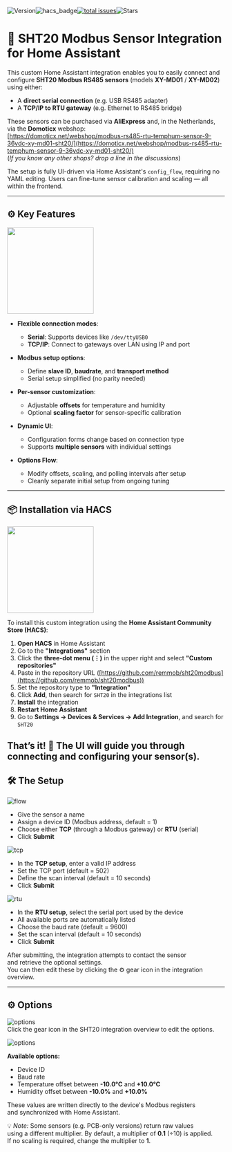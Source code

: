 ![Version](https://img.shields.io/github/v/release/remmob/sht20modbus 'Release')![hacs_badge](https://img.shields.io/badge/HACS-Default-orange.svg 'Default Home')[![total issues](https://img.shields.io/github/issues/remmob/sht20modbus 'Total issues')](https://github.com/remmob/sht20modbus/issues)![Stars](https://img.shields.io/github/stars/remmob/sht20modbus)
# 🧩 SHT20 Modbus Sensor Integration for Home Assistant

This custom Home Assistant integration enables you to easily connect and configure **SHT20 Modbus RS485 sensors** (models **XY-MD01** / **XY-MD02**) using either:

- A **direct serial connection** (e.g. USB RS485 adapter)  
- A **TCP/IP to RTU gateway** (e.g. Ethernet to RS485 bridge)

These sensors can be purchased via **AliExpress** and, in the Netherlands, via the **Domoticx** webshop:  
[https://domoticx.net/webshop/modbus-rs485-rtu-temphum-sensor-9-36vdc-xy-md01-sht20/](https://domoticx.net/webshop/modbus-rs485-rtu-temphum-sensor-9-36vdc-xy-md01-sht20/)<br>
(*If you know any other shops? drop a line in the discussions*)

The setup is fully UI-driven via Home Assistant's `config_flow`, requiring no YAML editing. Users can fine-tune sensor calibration and scaling — all within the frontend. 


---

## ⚙️ Key Features
<p float="right">
  <img src="./images/sht20.png" width="200"/>
</p>

- **Flexible connection modes**:
  - **Serial**: Supports devices like `/dev/ttyUSB0`
  - **TCP/IP**: Connect to gateways over LAN using IP and port  

- **Modbus setup options**:
  - Define **slave ID**, **baudrate**, and **transport method**
  - Serial setup simplified (no parity needed)

- **Per-sensor customization**:
  - Adjustable **offsets** for temperature and humidity
  - Optional **scaling factor** for sensor-specific calibration

- **Dynamic UI**:
  - Configuration forms change based on connection type
  - Supports **multiple sensors** with individual settings

- **Options Flow**:
  - Modify offsets, scaling, and polling intervals after setup
  - Cleanly separate initial setup from ongoing tuning



---

## 📦 Installation via HACS

<p float="right">
  <img src="./images/pcb.png" width="200"/>
</p>

To install this custom integration using the **Home Assistant Community Store (HACS)**:

1. **Open HACS** in Home Assistant  
2. Go to the **"Integrations"** section  
3. Click the **three-dot menu (⋮)** in the upper right and select **"Custom repositories"**  
4. Paste in the repository URL ([https://github.com/remmob/sht20modbus](https://github.com/remmob/sht20modbus))  
5. Set the repository type to **"Integration"**  
6. Click **Add**, then search for `SHT20` in the integrations list  
7. **Install** the integration  
8. **Restart Home Assistant**  
9. Go to **Settings → Devices & Services → Add Integration**, and search for `SHT20`

That’s it! 🎉 The UI will guide you through connecting and configuring your sensor(s).
--- 
## 🛠️ The Setup

![flow](./images/flowstart.png)

- Give the sensor a name  
- Assign a device ID (Modbus address, default = 1)  
- Choose either **TCP** (through a Modbus gateway) or **RTU** (serial)  
- Click **Submit**

![tcp](./images/flowtcp.png)

- In the **TCP setup**, enter a valid IP address  
- Set the TCP port (default = 502)  
- Define the scan interval (default = 10 seconds)  
- Click **Submit**

![rtu](./images/flowrtu.png)

- In the **RTU setup**, select the serial port used by the device  
- All available ports are automatically listed  
- Choose the baud rate (default = 9600)  
- Set the scan interval (default = 10 seconds)  
- Click **Submit**

After submitting, the integration attempts to contact the sensor  
and retrieve the optional settings.  
You can then edit these by clicking the ⚙️ gear icon in the integration overview.

---

## ⚙️ Options

![options](./images/optionstart.png)<br>
Click the gear icon in the SHT20 integration overview to edit the options.

![options](./images/options.png)<br>

**Available options:**
- Device ID  
- Baud rate  
- Temperature offset between **-10.0°C** and **+10.0°C**  
- Humidity offset between **-10.0%** and **+10.0%**

These values are written directly to the device's Modbus registers  
and synchronized with Home Assistant.

💡 *Note:* Some sensors (e.g. PCB-only versions) return raw values  
    using a different multiplier. By default, a multiplier of **0.1** (÷10) is applied.  
    If no scaling is required, change the multiplier to **1**.
